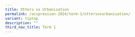 ```yaml
---
title: Otters vs Urbanisation
permalink: /acspression-2024/term-1/ottersvsurbanisation/
variant: tiptap
description: ""
third_nav_title: Term 1
---
```

